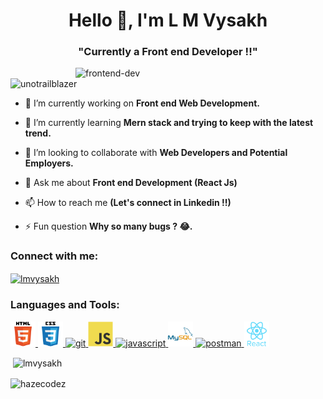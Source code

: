 <h1 align="center">Hello 👋, I'm L M Vysakh</h1>
<h3 align="center">"Currently a Front end Developer !!"</h3>

<img align="right" width="400" alt="frontend-dev" src="https://media.tenor.com/CeDk6XdCgOUAAAAi/develop-web.gif">

<p align="left"> <img src="https://komarev.com/ghpvc/?username=unotrailblazer&label=Profile%20views&color=0e75b6&style=for-the-badge" alt="unotrailblazer" /> </p>

- 🔭 I’m currently working on **Front end Web Development.**

- 🌱 I’m currently learning **Mern stack and trying to keep with the latest trend.**

- 👯 I’m looking to collaborate with **Web Developers and Potential Employers.**

- 💬 Ask me about **Front end Development (React Js)**

- 📫 How to reach me **(Let's connect in Linkedin !!)**

- ⚡ Fun question **Why so many bugs ? 😂.**

<h3 align="left">Connect with me:</h3>
<p align="left">
<a href="https://linkedin.com/in/lmvysakh" target="blank"><img align="center" src="https://raw.githubusercontent.com/rahuldkjain/github-profile-readme-generator/master/src/images/icons/Social/linked-in-alt.svg" alt="lmvysakh" height="30" width="40" /></a>
</p>


<h3 align="left">Languages and Tools:</h3>
<p align="left"> 
   <a href="https://www.w3.org/html/" target="_blank" rel="noreferrer"> <img src="https://raw.githubusercontent.com/devicons/devicon/master/icons/html5/html5-original-wordmark.svg" alt="html5" width="40" height="40"/> </a>  <a href="https://www.w3schools.com/css/" target="_blank" rel="noreferrer"> <img src="https://raw.githubusercontent.com/devicons/devicon/master/icons/css3/css3-original-wordmark.svg" alt="css3" width="40" height="40"/> </a>  <a href="https://git-scm.com/" target="_blank" rel="noreferrer"> <img src="https://www.vectorlogo.zone/logos/git-scm/git-scm-icon.svg" alt="git" width="40" height="40"/> </a>  <a href="https://developer.mozilla.org/en-US/docs/Web/JavaScript" target="_blank" rel="noreferrer"> <img src="https://raw.githubusercontent.com/devicons/devicon/master/icons/javascript/javascript-original.svg" alt="javascript" width="40" height="40"/> </a>
  <a href="https://www.typescriptlang.org/" target="_blank" rel="noreferrer"> <img src="https://upload.wikimedia.org/wikipedia/commons/4/4c/Typescript_logo_2020.svg" alt="javascript" width="40" height="40"/> </a> 
 <a href="https://www.mysql.com/" target="_blank" rel="noreferrer"> <img src="https://raw.githubusercontent.com/devicons/devicon/master/icons/mysql/mysql-original-wordmark.svg" alt="mysql" width="40" height="40"/> </a> 
 <a href="https://postman.com" target="_blank" rel="noreferrer"> <img src="https://www.vectorlogo.zone/logos/getpostman/getpostman-icon.svg" alt="postman" width="40" height="40"/> </a> 
 <a href="https://reactjs.org/" target="_blank" rel="noreferrer"> <img src="https://raw.githubusercontent.com/devicons/devicon/master/icons/react/react-original-wordmark.svg" alt="react" width="40" height="40"/> </a> </p>


<p>&nbsp;<img align="center" src="https://github-readme-stats.vercel.app/api?username=unotrailblazer&show_icons=true&locale=en" alt="lmvysakh" /></p>

<p><img align="center" src="https://github-readme-stats.vercel.app/api/top-langs?username=unotrailblazer&show_icons=true&locale=en&layout=compact" alt="hazecodez" /></p>
